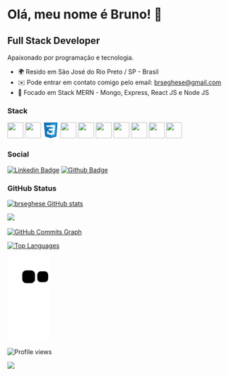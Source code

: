 # Olá, meu nome é Bruno! 👋

<!-- <img src="https://media.giphy.com/media/hvRJCLFzcasrR4ia7z/giphy.gif" width="25px"> -->

## Full Stack Developer

Apaixonado por programação e tecnologia.

- 🌍 Resido em São José do Rio Preto / SP - Brasil
- ✉️ Pode entrar em contato comigo pelo email: [brseghese@gmail.com](mailto:brseghese@gmail.com)
- 🧠 Focado em Stack MERN - Mongo, Express, React JS e Node JS

### ​Stack

<p align="left">
  <img src="https://raw.githubusercontent.com/danielcranney/readme-generator/main/public/icons/skills/javascript-colored.svg" width="36" height="36"/>
  <img src="https://raw.githubusercontent.com/danielcranney/readme-generator/main/public/icons/skills/html5-colored.svg" width="36" height="36"/>
  <img src="https://raw.githubusercontent.com/devicons/devicon/master/icons/css3/css3-original.svg" height="36" width="36">
  <img src="https://cdn.jsdelivr.net/gh/devicons/devicon/icons/sass/sass-original.svg" width="36" height="36" />     
  <img src="https://cdn.jsdelivr.net/gh/devicons/devicon/icons/react/react-original.svg" width="36" height="36"/>
  <img src="https://cdn.jsdelivr.net/gh/devicons/devicon/icons/nodejs/nodejs-plain.svg" width="36" height="36"/>
  <img src="https://cdn.jsdelivr.net/gh/devicons/devicon/icons/mongodb/mongodb-original-wordmark.svg" width="36" height="36"/>    
  <img src="https://cdn.jsdelivr.net/gh/devicons/devicon/icons/git/git-original.svg" height="36" width="36"/>
  <img src="https://cdn.jsdelivr.net/gh/devicons/devicon/icons/figma/figma-original.svg" height="36" width="36"/>
  <img src="https://cdn.jsdelivr.net/gh/devicons/devicon/icons/markdown/markdown-original.svg" height="36" width="36"/>
</p>

### Social

[![Linkedin Badge](https://img.shields.io/badge/LinkedIn-0077B5?style=for-the-badge&logo=linkedin&logoColor=white)](https://www.linkedin.com/in/brunoseghese/) [![Github Badge](https://img.shields.io/badge/GitHub-100000?style=for-the-badge&logo=github&logoColor=white)](https://github.com/brseghese)

### GitHub Status

  <a href="https://github.com/brseghese">
  <img src="https://github-readme-stats.vercel.app/api?username=brseghese&show_icons=true&hide=&count_private=true&title_color=3382ed&text_color=ffffff&icon_color=3382ed&bg_color=171717&hide_border=true&show_icons=true" alt="brseghese GitHub stats"/></a>

<a href="http://www.github.com/brseghese"><img src="https://github-readme-streak-stats.herokuapp.com/?user=brseghese&stroke=ffffff&background=171717&ring=3382ed&fire=3382ed&currStreakNum=ffffff&currStreakLabel=3382ed&sideNums=ffffff&sideLabels=ffffff&dates=ffffff&hide_border=true" /></a>

<a href="http://www.github.com/brseghese"><img src="https://activity-graph.herokuapp.com/graph?username=brseghese&bg_color=171717&color=ffffff&line=3382ed&point=ffffff&area_color=171717&area=true&hide_border=true&custom_title=GitHub%20Commits%20Graph" alt="GitHub Commits Graph" /></a>

<a href="https://github.com/brseghese" align="left"><img src="https://github-readme-stats.vercel.app/api/top-langs/?username=brseghese&layout=compact&title_color=3382ed&text_color=ffffff&icon_color=3382ed&bg_color=171717&hide_border=true&locale=en&custom_title=Top%20%Languages" alt="Top Languages" /></a>

<div>

![Snake animation](https://github.com/brseghese/brseghese/blob/output/github-contribution-grid-snake.svg)

</div>

![Profile views](https://gpvc.arturio.dev/brseghese)

<a href="https://www.buymeacoffee.com/brsegh"><img src="https://cdn.buymeacoffee.com/buttons/v2/default-yellow.png" width="200" /></a>
